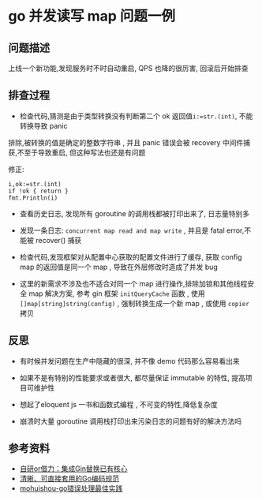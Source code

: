 # go 并发读写 map 问题一例

## 问题描述

上线一个新功能,发现服务时不时自动重启, QPS 也降的很厉害, 回滚后开始排查

## 排查过程

- 检查代码,猜测是由于类型转换没有判断第二个 ok 返回值`i:=str.(int)`, 不能转换导致 panic

排除,被转换的值是确定的整数字符串 , 并且 panic 错误会被 recovery 中间件捕获,不至于导致重启, 但这种写法也还是有问题

修正:
```
i,ok:=str.(int)
if !ok { return }
fmt.Println(i)
```

- 查看历史日志, 发现所有 goroutine 的调用栈都被打印出来了, 日志量特别多

- 发现一条日志: `concurrent map read and map write` , 并且是 fatal error,不能被 recover() 捕获

- 检查代码,发现框架对从配置中心获取的配置文件进行了缓存, 获取 config map 的返回值是同一个 map , 导致在外层修改时造成了并发 bug
- 这里的新需求不涉及也不适合对同一个 map 进行操作,排除加锁和其他线程安全 map 解决方案, 参考 gin 框架 `initQueryCache` 函数 , 使用`[]map[string]string(config)` , 强制转换生成一个新 map , 或使用 `copier` 拷贝

## 反思

- 有时候并发问题在生产中隐藏的很深, 并不像 demo 代码那么容易看出来

- 如果不是有特别的性能要求或者很大, 都尽量保证 immutable 的特性, 提高项目可维护性

- 想起了eloquent js 一书和函数式编程 , 不可变的特性,降低复杂度

- 崩溃时大量 goroutine 调用栈打印出来污染日志的问题有好的解决方法吗

## 参考资料

- [自研or借力：集成Gin替换已有核心](https://time.geekbang.org/column/article/423982)
- [清晰、可直接套用的Go编码规范](https://time.geekbang.org/column/article/385440)
- [mohuishou-go错误处理最佳实践](https://lailin.xyz/post/go-training-03.html)